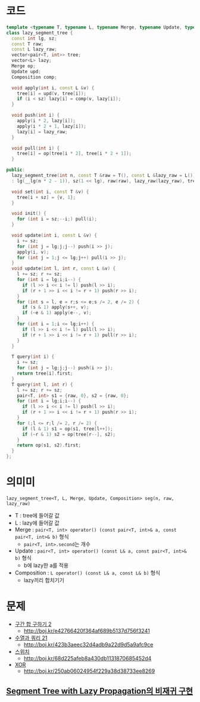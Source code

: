 # 코드
```cpp
template <typename T, typename L, typename Merge, typename Update, typename Composition>
class lazy_segment_tree {
  const int lg, sz;
  const T raw;
  const L lazy_raw;
  vector<pair<T, int>> tree;
  vector<L> lazy;
  Merge op;
  Update upd;
  Composition comp;

  void apply(int i, const L &v) {
    tree[i] = upd(v, tree[i]);
    if (i < sz) lazy[i] = comp(v, lazy[i]);
  }

  void push(int i) {
    apply(i * 2, lazy[i]);
    apply(i * 2 + 1, lazy[i]);
    lazy[i] = lazy_raw;
  }

  void pull(int i) {
    tree[i] = op(tree[i * 2], tree[i * 2 + 1]);
  }

public:
  lazy_segment_tree(int n, const T &raw = T(), const L &lazy_raw = L())
  : lg(__lg(n * 2 - 1)), sz(1 << lg), raw(raw), lazy_raw(lazy_raw), tree(sz * 2, {raw, 1}), lazy(sz * 2, lazy_raw) {}

  void set(int i, const T &v) {
    tree[i + sz] = {v, 1};
  }

  void init() {
    for (int i = sz;--i;) pull(i);
  }

  void update(int i, const L &v) {
    i += sz;
    for (int j = lg;j;j--) push(i >> j);
    apply(i, v);
    for (int j = 1;j <= lg;j++) pull(i >> j);
  }
  void update(int l, int r, const L &v) {
    l += sz; r += sz;
    for (int i = lg;i;i--) {
      if (l >> i << i != l) push(l >> i);
      if (r + 1 >> i << i != r + 1) push(r >> i);
    }
    for (int s = l, e = r;s <= e;s /= 2, e /= 2) {
      if (s & 1) apply(s++, v);
      if (~e & 1) apply(e--, v);
    }
    for (int i = 1;i <= lg;i++) {
      if (l >> i << i != l) pull(l >> i);
      if (r + 1 >> i << i != r + 1) pull(r >> i);
    }
  }

  T query(int i) {
    i += sz;
    for (int j = lg;j;j--) push(i >> j);
    return tree[i].first;
  }
  T query(int l, int r) {
    l += sz; r += sz;
    pair<T, int> s1 = {raw, 0}, s2 = {raw, 0};
    for (int i = lg;i;i--) {
      if (l >> i << i != l) push(l >> i);
      if (r + 1 >> i << i != r + 1) push(r >> i);
    }
    for (;l <= r;l /= 2, r /= 2) {
      if (l & 1) s1 = op(s1, tree[l++]);
      if (~r & 1) s2 = op(tree[r--], s2);
    }
    return op(s1, s2).first;
  }
};
```

# 의미미
`lazy_segment_tree<T, L, Merge, Update, Composition> seg(n, raw, lazy_raw)`

* T : tree에 들어갈 값
* L : lazy에 들어갈 값
* Merge : `pair<T, int> operator() (const pair<T, int>& a, const pair<T, int>& b)` 형식
  * `pair<T, int>.second`는 개수
* Update : `pair<T, int> operator() (const L& a, const pair<T, int>& b)` 형식
  * b에 lazy한 a를 적용
* Composition : `L operator() (const L& a, const L& b)` 형식
  * lazy끼리 합치기기

# 문제
* [구간 합 구하기 2](https://boj.kr/10999)
  * http://boj.kr/e42766420f364af689b5137d756f3241
* [수열과 쿼리 21](https://boj.kr/16975)
  * http://boj.kr/423b3aeec32d4adb9a22d9d5a9afc9ce
* [스위치](https://boj.kr/1395)
  * http://boj.kr/68d225afeb8a430db1131870685452d4
* [XOR](https://boj.kr/12844)
  * http://boj.kr/250ab06024954f229a38d38733ee8269

## [Segment Tree with Lazy Propagation의 비재귀 구현](https://www.acmicpc.net/blog/view/117)